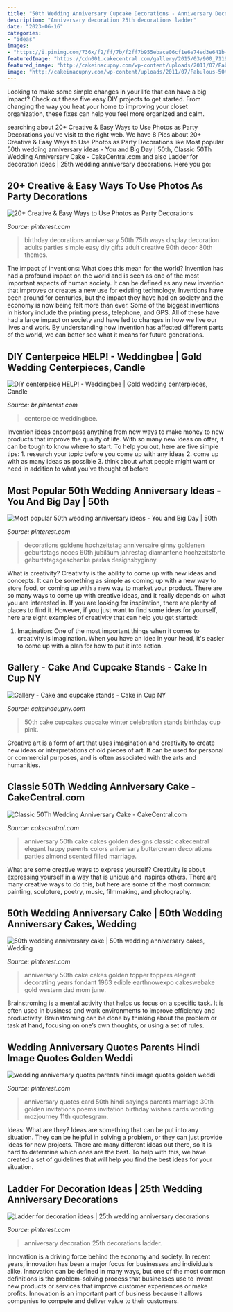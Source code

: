 ```yaml
---
title: "50th Wedding Anniversary Cupcake Decorations - Anniversary Decoration 25th Decorations Ladder"
description: "Anniversary decoration 25th decorations ladder"
date: "2023-06-16"
categories:
- "ideas"
images:
- "https://i.pinimg.com/736x/f2/ff/7b/f2ff7b955ebace06cf1e6e74ed3e641b--british-wedding-centerpiece-ideas.jpg"
featuredImage: "https://cdn001.cakecentral.com/gallery/2015/03/900_711925ZUZx_classic-50th-wedding-anniversary-cake.jpg"
featured_image: "http://cakeinacupny.com/wp-content/uploads/2011/07/Fabulous-50th-3307.jpg"
image: "http://cakeinacupny.com/wp-content/uploads/2011/07/Fabulous-50th-3307.jpg"
---
```



Looking to make some simple changes in your life that can have a big impact? Check out these five easy DIY projects to get started. From changing the way you heat your home to improving your closet organization, these fixes can help you feel more organized and calm.

	

		
searching about 20+ Creative &amp; Easy Ways to Use Photos as Party Decorations you've visit to the right web. We have 8 Pics about 20+ Creative &amp; Easy Ways to Use Photos as Party Decorations like Most popular 50th wedding anniversary ideas - You and Big Day | 50th, Classic 50Th Wedding Anniversary Cake - CakeCentral.com and also Ladder for decoration ideas | 25th wedding anniversary decorations. Here you go:
		
    
## 20+ Creative &amp; Easy Ways To Use Photos As Party Decorations

<img loading=lazy src="https://i.pinimg.com/736x/af/a1/93/afa19324cc861971a91ef798c472a087.jpg" onerror="this.onerror=null;this.src='https://tse3.mm.bing.net/th?id=OIP.u81lz7AV2QzNeKTRntDZYwHaLH&amp;pid=15.1';" alt="20+ Creative &amp; Easy Ways to Use Photos as Party Decorations">

_Source: pinterest.com_

>birthday decorations anniversary 50th 75th ways display decoration adults parties simple easy diy gifts adult creative 90th decor 80th themes. 

	

The impact of inventions: What does this mean for the world?
Invention has had a profound impact on the world and is seen as one of the most important aspects of human society. It can be defined as any new invention that improves or creates a new use for existing technology. Inventions have been around for centuries, but the impact they have had on society and the economy is now being felt more than ever. Some of the biggest inventions in history include the printing press, telephone, and GPS. All of these have had a large impact on society and have led to changes in how we live our lives and work. By understanding how invention has affected different parts of the world, we can better see what it means for future generations.

    
## DIY Centerpeice HELP! - Weddingbee | Gold Wedding Centerpieces, Candle

<img loading=lazy src="https://i.pinimg.com/736x/f2/ff/7b/f2ff7b955ebace06cf1e6e74ed3e641b--british-wedding-centerpiece-ideas.jpg" onerror="this.onerror=null;this.src='https://tse2.mm.bing.net/th?id=OIP.fXSvbArjYcyKfNajR5tEXAHaNJ&amp;pid=15.1';" alt="DIY centerpeice HELP! - Weddingbee | Gold wedding centerpieces, Candle">

_Source: br.pinterest.com_

>centerpeice weddingbee. 

	

Invention ideas encompass anything from new ways to make money to new products that improve the quality of life. With so many new ideas on offer, it can be tough to know where to start. To help you out, here are five simple tips: 1. research your topic before you come up with any ideas 2. come up with as many ideas as possible 3. think about what people might want or need in addition to what you’ve thought of before 
    
## Most Popular 50th Wedding Anniversary Ideas - You And Big Day | 50th

<img loading=lazy src="https://i.pinimg.com/736x/0e/fa/02/0efa020e07e343fd11c4bd539ff419c1.jpg" onerror="this.onerror=null;this.src='https://tse1.mm.bing.net/th?id=OIP.lJVYEaUwawZxXwIYtgG7vAHaJ3&amp;pid=15.1';" alt="Most popular 50th wedding anniversary ideas - You and Big Day | 50th">

_Source: pinterest.com_

>decorations goldene hochzeitstag anniversaire ginny goldenen geburtstags noces 60th jubiläum jahrestag diamantene hochzeitstorte geburtstagsgeschenke perlas designsbyginny. 

	

What is creativity?
Creativity is the ability to come up with new ideas and concepts. It can be something as simple as coming up with a new way to store food, or coming up with a new way to market your product. There are so many ways to come up with creative ideas, and it really depends on what you are interested in. If you are looking for inspiration, there are plenty of places to find it. However, if you just want to find some ideas for yourself, here are eight examples of creativity that can help you get started: 
1) Imagination: One of the most important things when it comes to creativity is imagination. When you have an idea in your head, it's easier to come up with a plan for how to put it into action.

    
## Gallery - Cake And Cupcake Stands - Cake In Cup NY

<img loading=lazy src="http://cakeinacupny.com/wp-content/uploads/2011/07/Fabulous-50th-3307.jpg" onerror="this.onerror=null;this.src='https://tse2.mm.bing.net/th?id=OIP.tzdxrN2DVRJs2W4C8ZbaFQHaLM&amp;pid=15.1';" alt="Gallery - Cake and cupcake stands - Cake in Cup NY">

_Source: cakeinacupny.com_

>50th cake cupcakes cupcake winter celebration stands birthday cup pink. 

	

Creative art is a form of art that uses imagination and creativity to create new ideas or interpretations of old pieces of art. It can be used for personal or commercial purposes, and is often associated with the arts and humanities.

    
## Classic 50Th Wedding Anniversary Cake - CakeCentral.com

<img loading=lazy src="https://cdn001.cakecentral.com/gallery/2015/03/900_711925ZUZx_classic-50th-wedding-anniversary-cake.jpg" onerror="this.onerror=null;this.src='https://tse3.mm.bing.net/th?id=OIP.yye2-CP_sJ9tN1yRoIWbgAHaJ4&amp;pid=15.1';" alt="Classic 50Th Wedding Anniversary Cake - CakeCentral.com">

_Source: cakecentral.com_

>anniversary 50th cake cakes golden designs classic cakecentral elegant happy parents colors aniversary buttercream decorations parties almond scented filled marriage. 

	

What are some creative ways to express yourself?
Creativity is about expressing yourself in a way that is unique and inspires others. There are many creative ways to do this, but here are some of the most common: painting, sculpture, poetry, music, filmmaking, and photography.

    
## 50th Wedding Anniversary Cake | 50th Wedding Anniversary Cakes, Wedding

<img loading=lazy src="https://i.pinimg.com/736x/69/7e/d8/697ed8bb3755b2ce06162ed8bc78916e--th-wedding-anniversary-cakes-wedding-aniversary.jpg" onerror="this.onerror=null;this.src='https://tse3.mm.bing.net/th?id=OIP.NGJ9bIFV200LERGDAyU46wHaJ4&amp;pid=15.1';" alt="50th wedding anniversary cake | 50th wedding anniversary cakes, Wedding">

_Source: pinterest.com_

>anniversary 50th cake cakes golden topper toppers elegant decorating years fondant 1963 edible earthnowexpo cakeswebake gold western dad mom june. 

	

Brainstroming is a mental activity that helps us focus on a specific task. It is often used in business and work environments to improve efficiency and productivity. Brainstroming can be done by thinking about the problem or task at hand, focusing on one’s own thoughts, or using a set of rules.

    
## Wedding Anniversary Quotes Parents Hindi Image Quotes Golden Weddi

<img loading=lazy src="https://i.pinimg.com/736x/77/c3/4d/77c34da14409e9b8976803c101f47a0c--wedding-anniversary-poems-anniversary-gifts.jpg" onerror="this.onerror=null;this.src='https://tse2.mm.bing.net/th?id=OIP.XyKS0PN3tkvi8ARKhg1DFgHaLH&amp;pid=15.1';" alt="wedding anniversary quotes parents hindi image quotes golden weddi">

_Source: pinterest.com_

>anniversary quotes card 50th hindi sayings parents marriage 30th golden invitations poems invitation birthday wishes cards wording mozjourney 11th quotesgram. 

	

Ideas: What are they?
Ideas are something that can be put into any situation. They can be helpful in solving a problem, or they can just provide ideas for new projects. There are many different ideas out there, so it is hard to determine which ones are the best. To help with this, we have created a set of guidelines that will help you find the best ideas for your situation.

    
## Ladder For Decoration Ideas | 25th Wedding Anniversary Decorations

<img loading=lazy src="https://i.pinimg.com/736x/f7/19/6e/f7196e86587190604eeb2f94ab0cb821.jpg" onerror="this.onerror=null;this.src='https://tse2.mm.bing.net/th?id=OIP.0rSFb17SzPFV_nW3MW07vAHaLH&amp;pid=15.1';" alt="Ladder for decoration ideas | 25th wedding anniversary decorations">

_Source: pinterest.com_

>anniversary decoration 25th decorations ladder. 

	

Innovation is a driving force behind the economy and society. In recent years, innovation has been a major focus for businesses and individuals alike. Innovation can be defined in many ways, but one of the most common definitions is the problem-solving process that businesses use to invent new products or services that improve customer experiences or make profits. Innovation is an important part of business because it allows companies to compete and deliver value to their customers.

